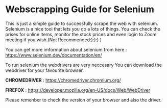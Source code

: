 # Webscrapping Guide for Selenium
This is just a simple guide to successfully scrape the web with selenium.
Selenium is a nice tool that lets you do a lots of things. You can check the prises for online items, monitor the stock prices and even login to Zoom meeting if you wish.(Not Recommended:):):) )

You can get more imformation about selenium from here : https://www.selenium.dev/documentation/en/

To run selenium the webdrivers are very neccesary
You can download the webdriver for your favourite browser.


**CHROMEDRIVER** : https://chromedriver.chromium.org/

**FIREFOX** : https://developer.mozilla.org/en-US/docs/Web/WebDriver



Please remenber to check the version of your browser and also the driver.

